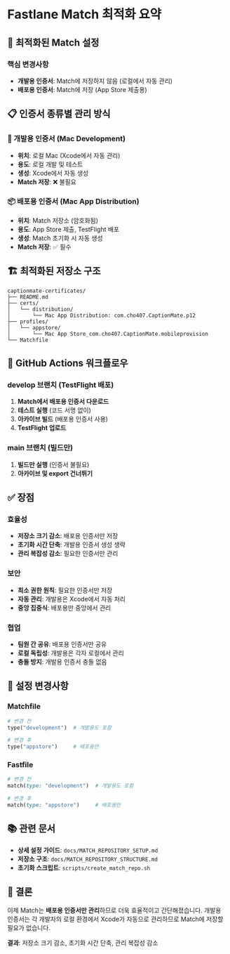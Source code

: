 # Fastlane Match 최적화 요약

## 🎯 최적화된 Match 설정

### **핵심 변경사항**
- **개발용 인증서**: Match에 저장하지 않음 (로컬에서 자동 관리)
- **배포용 인증서**: Match에 저장 (App Store 제출용)

## 📋 인증서 종류별 관리 방식

### 🔧 개발용 인증서 (Mac Development)
- **위치**: 로컬 Mac (Xcode에서 자동 관리)
- **용도**: 로컬 개발 및 테스트
- **생성**: Xcode에서 자동 생성
- **Match 저장**: ❌ 불필요

### 📦 배포용 인증서 (Mac App Distribution)
- **위치**: Match 저장소 (암호화됨)
- **용도**: App Store 제출, TestFlight 배포
- **생성**: Match 초기화 시 자동 생성
- **Match 저장**: ✅ 필수

## 🏗️ 최적화된 저장소 구조

```
captionmate-certificates/
├── README.md
├── certs/
│   └── distribution/
│       └── Mac App Distribution: com.cho407.CaptionMate.p12
├── profiles/
│   └── appstore/
│       └── Mac App Store_com.cho407.CaptionMate.mobileprovision
└── Matchfile
```

## 🎯 GitHub Actions 워크플로우

### develop 브랜치 (TestFlight 배포)
1. **Match에서 배포용 인증서 다운로드**
2. **테스트 실행** (코드 서명 없이)
3. **아카이브 빌드** (배포용 인증서 사용)
4. **TestFlight 업로드**

### main 브랜치 (빌드만)
1. **빌드만 실행** (인증서 불필요)
2. **아카이브 및 export 건너뛰기**

## ✅ 장점

### 효율성
- **저장소 크기 감소**: 배포용 인증서만 저장
- **초기화 시간 단축**: 개발용 인증서 생성 생략
- **관리 복잡성 감소**: 필요한 인증서만 관리

### 보안
- **최소 권한 원칙**: 필요한 인증서만 저장
- **자동 관리**: 개발용은 Xcode에서 자동 처리
- **중앙 집중식**: 배포용만 중앙에서 관리

### 협업
- **팀원 간 공유**: 배포용 인증서만 공유
- **로컬 독립성**: 개발용은 각자 로컬에서 관리
- **충돌 방지**: 개발용 인증서 충돌 없음

## 🔄 설정 변경사항

### Matchfile
```ruby
# 변경 전
type("development")  # 개발용도 포함

# 변경 후
type("appstore")     # 배포용만
```

### Fastfile
```ruby
# 변경 전
match(type: "development")  # 개발용도 포함

# 변경 후
match(type: "appstore")     # 배포용만
```

## 📚 관련 문서

- **상세 설정 가이드**: `docs/MATCH_REPOSITORY_SETUP.md`
- **저장소 구조**: `docs/MATCH_REPOSITORY_STRUCTURE.md`
- **초기화 스크립트**: `scripts/create_match_repo.sh`

## 🎉 결론

이제 Match는 **배포용 인증서만 관리**하므로 더욱 효율적이고 간단해졌습니다. 개발용 인증서는 각 개발자의 로컬 환경에서 Xcode가 자동으로 관리하므로 Match에 저장할 필요가 없습니다.

**결과**: 저장소 크기 감소, 초기화 시간 단축, 관리 복잡성 감소
